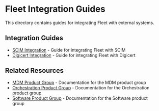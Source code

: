 # Fleet Integration Guides

This directory contains guides for integrating Fleet with external systems.

## Integration Guides

- [SCIM Integration](scim-integration.md) - Guide for integrating Fleet with SCIM
- [Digicert Integration](digicert-integration.md) - Guide for integrating Fleet with Digicert

## Related Resources

- [MDM Product Group](../../product-groups/mdm/README.md) - Documentation for the MDM product group
- [Orchestration Product Group](../../product-groups/orchestration/README.md) - Documentation for the Orchestration product group
- [Software Product Group](../../product-groups/software/README.md) - Documentation for the Software product group